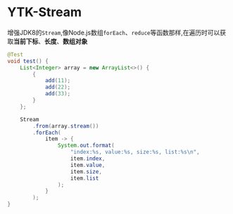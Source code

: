 YTK-Stream
================
增强JDK8的``Stream``,像Node.js数组``forEach``、``reduce``等函数那样,在遍历时可以获取**当前下标**、**长度**、**数组对象**

```java
@Test
void test() {
    List<Integer> array = new ArrayList<>() {
        {
            add(11);
            add(22);
            add(33);
        }
    };

    Stream
        .from(array.stream())
        .forEach(
            item -> {
                System.out.format(
                    "index:%s, value:%s, size:%s, list:%s\n",
                    item.index,
                    item.value,
                    item.size,
                    item.list
                );
            }
        );
}
```